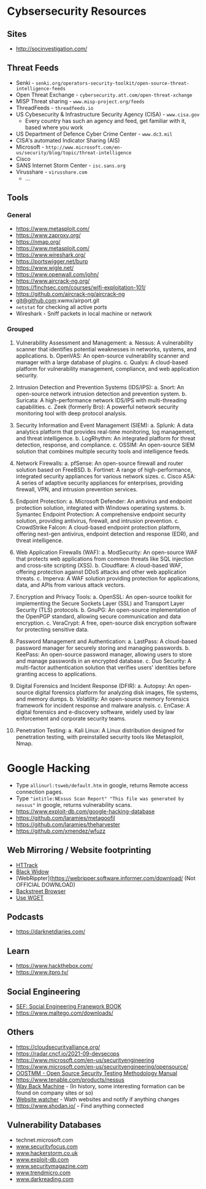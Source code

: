 # Cybsersecurity Resources

## Sites

* http://socinvestigation.com/

## Threat Feeds

* Senki - `senki.org/operators-security-toolkit/open-source-threat-intelligence-feeds`
* Open Threat Exchange - `cybersecurity.att.com/open-threat-xchange`
* MISP Threat sharing - `www.misp-project.org/feeds`
* ThreadFeeds - `threadfeeds.io`
* US Cybesecurity & Infrastructure Security Agency (CISA) - `www.cisa.gov`
  * Every country has such an agency and feed, get familiar with it, based where you work
* US Department of Defence Cyber Crime Center - `www.dc3.mil`
* CISA's automated Indicator Sharing (AIS)
* Microsoft - `http://www.microsoft.com/en-us/security/blog/topic/threat-intelligence`
* Cisco
* SANS Internet Storm Center - `isc.sans.org`
* Virusshare - `virusshare.com`
  * ...

## Tools

### General

- https://www.metasploit.com/
- https://www.zaproxy.org/
- https://nmap.org/
- https://www.metasploit.com/
- https://www.wireshark.org/
- https://portswigger.net/burp
- https://www.wigle.net/
- https://www.openwall.com/john/
- https://www.aircrack-ng.org/
- https://finchsec.com/courses/wifi-exploitation-101/
- https://github.com/aircrack-ng/aircrack-ng
- git@github.com:xwmx/airport.git
- `netstat` for checking all active ports
- Wireshark - Sniff packets in local machine or network


### Grouped

1. Vulnerability Assessment and Management:
   a. Nessus: A vulnerability scanner that identifies potential weaknesses in networks, systems, and applications.
   b. OpenVAS: An open-source vulnerability scanner and manager with a large database of plugins.
   c. Qualys: A cloud-based platform for vulnerability management, compliance, and web application security.

2. Intrusion Detection and Prevention Systems (IDS/IPS):
   a. Snort: An open-source network intrusion detection and prevention system.
   b. Suricata: A high-performance network IDS/IPS with multi-threading capabilities.
   c. Zeek (formerly Bro): A powerful network security monitoring tool with deep protocol analysis.

3. Security Information and Event Management (SIEM):
   a. Splunk: A data analytics platform that provides real-time monitoring, log management, and threat intelligence.
   b. LogRhythm: An integrated platform for threat detection, response, and compliance.
   c. OSSIM: An open-source SIEM solution that combines multiple security tools and intelligence feeds.

4. Network Firewalls:
   a. pfSense: An open-source firewall and router solution based on FreeBSD.
   b. Fortinet: A range of high-performance, integrated security appliances for various network sizes.
   c. Cisco ASA: A series of adaptive security appliances for enterprises, providing firewall, VPN, and intrusion prevention services.

5. Endpoint Protection:
   a. Microsoft Defender: An antivirus and endpoint protection solution, integrated with Windows operating systems.
   b. Symantec Endpoint Protection: A comprehensive endpoint security solution, providing antivirus, firewall, and intrusion prevention.
   c. CrowdStrike Falcon: A cloud-based endpoint protection platform, offering next-gen antivirus, endpoint detection and response (EDR), and threat intelligence.

6. Web Application Firewalls (WAF):
   a. ModSecurity: An open-source WAF that protects web applications from common threats like SQL injection and cross-site scripting (XSS).
   b. Cloudflare: A cloud-based WAF, offering protection against DDoS attacks and other web application threats.
   c. Imperva: A WAF solution providing protection for applications, data, and APIs from various attack vectors.

7. Encryption and Privacy Tools:
   a. OpenSSL: An open-source toolkit for implementing the Secure Sockets Layer (SSL) and Transport Layer Security (TLS) protocols.
   b. GnuPG: An open-source implementation of the OpenPGP standard, allowing secure communication and data encryption.
   c. VeraCrypt: A free, open-source disk encryption software for protecting sensitive data.

8. Password Management and Authentication:
   a. LastPass: A cloud-based password manager for securely storing and managing passwords.
   b. KeePass: An open-source password manager, allowing users to store and manage passwords in an encrypted database.
   c. Duo Security: A multi-factor authentication solution that verifies users' identities before granting access to applications.

9. Digital Forensics and Incident Response (DFIR):
   a. Autopsy: An open-source digital forensics platform for analyzing disk images, file systems, and memory dumps.
   b. Volatility: An open-source memory forensics framework for incident response and malware analysis.
   c. EnCase: A digital forensics and e-discovery software, widely used by law enforcement and corporate security teams.

10. Penetration Testing:
    a. Kali Linux: A Linux distribution designed for penetration testing, with preinstalled security tools like Metasploit, Nmap.

# Google Hacking
- Type `allinurl:tsweb/default.htm` in google, returns Remote access connection pages.
- Type `"intitle:NEssus Scan Report" "This file was generated by nessus"` in google, returns vulnerability scans.
- https://www.exploit-db.com/google-hacking-database
- https://github.com/laramies/metagoofil
- https://github.com/laramies/theharvester
- https://github.com/xmendez/wfuzz

## Web Mirroring / Website footprinting

- [HTTrack](www.httrack.com)
- [Black Widow](https://softbytelabs.com/wp/)
- [WebRippter](https://webripper.software.informer.com/download/ (Not OFFICIAL DOWNLOAD)
- [Backstreet Browser](http://www.spadixbd.com/)
- [Use WGET](https://bash-prompt.net/guides/wget-mirror-website/)
## Podcasts

- https://darknetdiaries.com/

## Learn

- https://www.hackthebox.com/
- https://www.itpro.tv/

## Social Engineering

- [SEF: Social Engineering Franework BOOK](https://subscription.packtpub.com/book/security/9781788837927/1/ch01lvl1sec04/the-social-engineering-framework)
- https://www.maltego.com/downloads/
## Others

- https://cloudsecurityalliance.org/
- https://radar.cncf.io/2021-09-devsecops
- https://www.microsoft.com/en-us/securityengineering
- https://www.microsoft.com/en-us/securityengineering/opensource/
- [OOSTMM - Open Source Security Testing Methodology Manual](https://www.isecom.org/research.html)
- https://www.tenable.com/products/nessus
- [Way Back Machine](www.archive.org) - (In history, some interesting formation can be found on company sites or so)
- [Website watcher](https://www.aignes.com/) - Wath websites and notify if anything changes
- https://www.shodan.io/ - Find anything connected

## Vulnerability Databases

- technet.microsoft.com
- www.securityfocus.com
- www.hackerstorm.co.uk
- www.exploit-db.com
- www.securitymagazine.com
- www.trendmicro.com
- www.darkreading.com
